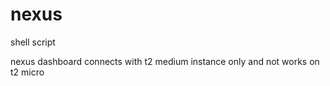 # nexus
shell script

nexus dashboard connects with t2 medium instance only and not works on t2 micro
